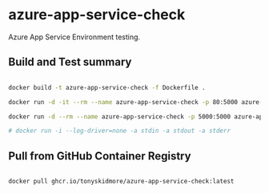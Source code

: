 # azure-app-service-check

Azure App Service Environment testing.

## Build and Test summary

````bash

docker build -t azure-app-service-check -f Dockerfile .

docker run -d -it --rm --name azure-app-service-check -p 80:5000 azure-app-service-check

docker run -d --rm --name azure-app-service-check -p 5000:5000 azure-app-service-check

# docker run -i --log-driver=none -a stdin -a stdout -a stderr

````

## Pull from GitHub Container Registry

````bash

docker pull ghcr.io/tonyskidmore/azure-app-service-check:latest

````
